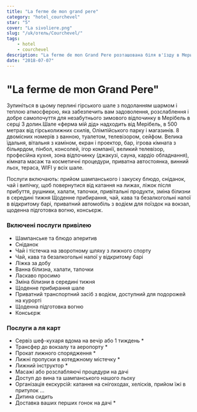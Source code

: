 ```yaml
---
title: "La ferme de mon grand pere"
category: "hotel_courchevel"
star: "5"
cover: "La sivoliere.png"
slug: "/uk/отель/Courchevel/"
tags:
    - hotel
    - courchevel
description: "La ferme de mon Grand Pere розташована біля в'їзду в Мерибель і може вмістити 16 людей. З його 500м² вона ідеально поєднує традиції старих шале Савояр, поєднуючи розкіш, комфорт та сучасність."
date: "2018-07-07"
---
```


# "La ferme de mon Grand Pere"
Зупиніться в цьому перлині гірського шале з подоланням шармом і теплою атмосферою, яка забезпечить вам задоволення, розслаблення і добре самопочуття для незабутнього зимового відпочинку в Мерібель в серці 3 долин.Шале «ферма мій дід» надходить від Мерібель, в 500 метрах від гірськолижних схилів, Олімпійського парку і магазинів.
8 двомісних номерів з ванною, туалетом, телевізором, сейфом. Велика їдальня, вітальня з каміном, екран і проектор, бар, ігрова кімната з більярдом, пінбол, консолей, ігор компанії, великий телевізор, професійна кухня, зона відпочинку (джакузі, сауна, кардіо обладнання), кімната масаж та косметичні процедури, приватна автостоянка, винний льох, тераса, WIFI у всіх шале.

Послуги включають: прийом шампанського і закуску блюдо, сніданок, чай і випічку, щоб повернутися від катання на лижах, ліжок після прибуття, рушники, халати, тапочки, привітальні продукти, зміна білизни в середині тижня Щоденне прибирання, чай, кава та безалкогольні напої в відкритому барі, приватний автомобіль з водієм для поїздок на вокзал, щоденна підготовка вогню, консьєрж.

### Включені послуги привілею
* Шампанське та блюдо аперитив
* Сніданок
* Чай і тістечка на зворотному шляху з лижного спорту
* Чай, кава та безалкогольні напої у відкритому барі
* Ліжка за добу
* Ванна білизна, халати, тапочки
* Ласкаво просимо
* Зміна білизни в середині тижня
* Щоденне прибирання шале
* Приватний транспортний засіб з водієм, доступний для подорожей на курорті
* Щоденна підготовка вогню
* Консьєрж

### Послуги а ля карт
* Сервіз шеф-кухаря вдома на вечір або 1 тиждень *
* Трансфер до вокзалу та аеропорту *
* Прокат лижного спорядження *
* Лижні пропуски в котеджному містечку *
* Лижний інструктор *
* Масажі або розслабляючі процедури на дачі
* Доступ до вина та шампанського нашого льоху
* Організація екскурсій: катання на снігоходах, хелісків, прийом їжі в притулок ...
* Дитина сидить
* Доставка ваших перших гонок на дачі *
